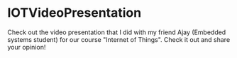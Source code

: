 # IOTVideoPresentation
Check out the video presentation that I did with my friend Ajay (Embedded systems student) for our course "Internet of Things". Check it out and share your opinion!
